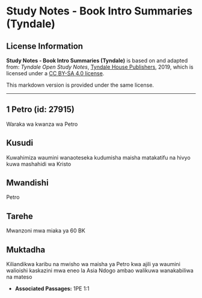 # Study Notes - Book Intro Summaries (Tyndale)

## License Information

**Study Notes - Book Intro Summaries (Tyndale)** is based on and adapted from: _Tyndale Open Study Notes_, [Tyndale House Publishers](https://tyndaleopenresources.com/), 2019, which is licensed under a [CC BY-SA 4.0 license](https://creativecommons.org/licenses/by-sa/4.0/legalcode.en).

This markdown version is provided under the same license.



--------------------------------

## 1 Petro (id: 27915)

Waraka wa kwanza wa Petro

Kusudi
------

Kuwahimiza waumini wanaoteseka kudumisha maisha matakatifu na hivyo kuwa mashahidi wa Kristo

Mwandishi
---------

Petro

Tarehe
------

Mwanzoni mwa miaka ya 60 BK

Muktadha
--------

Kiliandikwa karibu na mwisho wa maisha ya Petro kwa ajili ya waumini walioishi kaskazini mwa eneo la Asia Ndogo ambao walikuwa wanakabiliwa na mateso

* **Associated Passages:** 1PE 1:1

